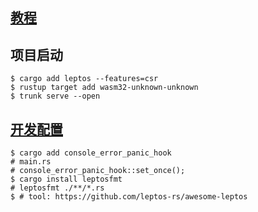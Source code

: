 ## [教程](https://book.leptos.dev/)

## 项目启动
```shell
$ cargo add leptos --features=csr
$ rustup target add wasm32-unknown-unknown
$ trunk serve --open
```

## [开发配置](https://book.leptos.dev/getting_started/leptos_dx.html)
```shell
$ cargo add console_error_panic_hook
# main.rs
# console_error_panic_hook::set_once();
$ cargo install leptosfmt
# leptosfmt ./**/*.rs
$ # tool: https://github.com/leptos-rs/awesome-leptos
```
